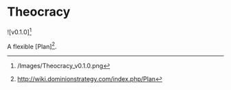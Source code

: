 # Theocracy

![v0.1.0][^v0.1.0]

A flexible [Plan][^Plan].

[^v0.1.0]: /Images/Theocracy_v0.1.0.png
[^Plan]: http://wiki.dominionstrategy.com/index.php/Plan
